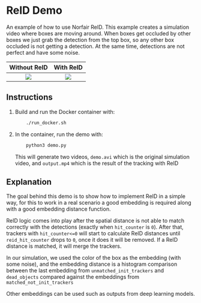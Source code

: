 # ReID Demo

An example of how to use Norfair ReID. This example creates a simulation video where boxes are moving around. When boxes get occluded by other boxes we just grab the detection from the top box, so any other box occluded is not getting a detection. At the same time, detections are not perfect and have some noise.

Without ReID             |  With ReID
:-------------------------:|:-------------------------:
![](./assets/no_reid.gif)  |  ![](./assets/reid.gif)

## Instructions


1. Build and run the Docker container with:
    ```bash
        ./run_docker.sh
    ``` 

4. In the container, run the demo with: 
    ```bash
        python3 demo.py
    ``` 
    This will generate two videos, `demo.avi` which is the original simulation video, and `output.mp4` which is the result of the tracking with ReID

## Explanation

The goal behind this demo is to show how to implement ReID in a simple way, for this to work in a real scenario a good embedding is required along with a good embedding distance function.

ReID logic comes into play after the spatial distance is not able to match correctly with the detections (exactly when `hit_counter` is `0`). After that, trackers with `hit_counter<=0` will start to calculate ReID distances until `reid_hit_counter` drops to `0`, once it does it will be removed. If a ReID distance is matched, it will merge the trackers.

In our simulation, we used the color of the box as the embedding (with some noise), and the embedding distance is a histogram comparison between the last embedding from `unmatched_init_trackers` and `dead_objects` compared against the embeddings from `matched_not_init_trackers`

Other embeddings can be used such as outputs from deep learning models.